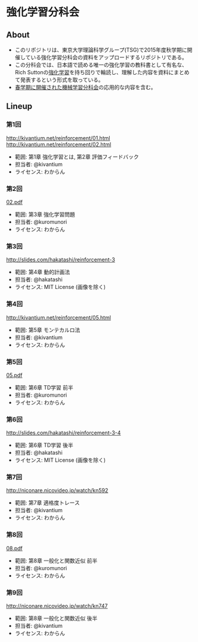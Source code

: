 # 強化学習分科会

## About

* このリポジトリは、東京大学理論科学グループ(TSG)で2015年度秋学期に開催している強化学習分科会の資料をアップロードするリポジトリである。
* この分科会では、日本語で読める唯一の強化学習の教科書として有名な、Rich Suttonの[強化学習](http://www.amazon.co.jp/dp/4627826613)を持ち回りで輪読し、理解した内容を資料にまとめて発表するという形式を取っている。
* [春学期に開催された機械学習分科会](http://sig.tsg.ne.jp/ml2015/)の応用的な内容を含む。

## Lineup

### 第1回

http://kivantium.net/reinforcement/01.html
http://kivantium.net/reinforcement/02.html

* 範囲: 第1章 強化学習とは, 第2章 評価フィードバック
* 担当者: @kivantium
* ライセンス: わからん

### 第2回

[02.pdf](02.pdf)

* 範囲: 第3章 強化学習問題
* 担当者: @kuromunori
* ライセンス: わからん

### 第3回

http://slides.com/hakatashi/reinforcement-3

* 範囲: 第4章 動的計画法
* 担当者: @hakatashi
* ライセンス: MIT License (画像を除く)

### 第4回

http://kivantium.net/reinforcement/05.html

* 範囲: 第5章 モンテカルロ法
* 担当者: @kivantium
* ライセンス: わからん

### 第5回

[05.pdf](05.pdf)

* 範囲: 第6章 TD学習 前半
* 担当者: @kuromunori
* ライセンス: わからん

### 第6回

http://slides.com/hakatashi/reinforcement-3-4

* 範囲: 第6章 TD学習 後半
* 担当者: @hakatashi
* ライセンス: MIT License (画像を除く)

### 第7回

http://niconare.nicovideo.jp/watch/kn592

* 範囲: 第7章 適格度トレース
* 担当者: @kivantium
* ライセンス: わからん

### 第8回

[08.pdf](08.pdf)

* 範囲: 第8章 一般化と関数近似 前半
* 担当者: @kuromunori
* ライセンス: わからん

### 第9回

http://niconare.nicovideo.jp/watch/kn747

* 範囲: 第8章 一般化と関数近似 後半
* 担当者: @kivantium
* ライセンス: わからん
